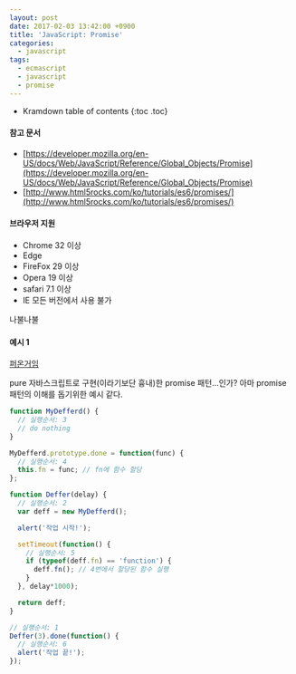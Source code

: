```yaml
---
layout: post
date: 2017-02-03 13:42:00 +0900
title: 'JavaScript: Promise'
categories:
  - javascript
tags:
  - ecmascript
  - javascript
  - promise
---
```


* Kramdown table of contents
{:toc .toc}

#### 참고 문서

- [https://developer.mozilla.org/en-US/docs/Web/JavaScript/Reference/Global_Objects/Promise](https://developer.mozilla.org/en-US/docs/Web/JavaScript/Reference/Global_Objects/Promise)
- [http://www.html5rocks.com/ko/tutorials/es6/promises/](http://www.html5rocks.com/ko/tutorials/es6/promises/)

#### 브라우저 지원

- Chrome 32 이상
- Edge
- FireFox 29 이상
- Opera 19 이상
- safari 7.1 이상
- IE 모든 버전에서 사용 불가

나불나불

#### 예시 1

[퍼온거임](http://www.ubus.kr/kiss2me/start.php?id=TG1&page=9&divpage=1&sn=off&ss=on&sc=off&select_arrange=headnum&desc=asc&no=2799)

pure 자바스크립트로 구현(이라기보단 흉내)한 promise 패턴...인가? 아마 promise 패턴의 이해를 돕기위한 예시 같다.

```js
function MyDefferd() {
  // 실행순서: 3
  // do nothing
}

MyDefferd.prototype.done = function(func) {
  // 실행순서: 4
  this.fn = func; // fn에 함수 할당
};

function Deffer(delay) {
  // 실행순서: 2
  var deff = new MyDefferd();

  alert('작업 시작!');

  setTimeout(function() {
    // 실행순서: 5
    if (typeof(deff.fn) == 'function') {
      deff.fn(); // 4번에서 할당된 함수 실행
    }
  }, delay*1000);

  return deff;
}

// 실행순서: 1
Deffer(3).done(function() {
  // 실행순서: 6
  alert('작업 끝!');
});
```
